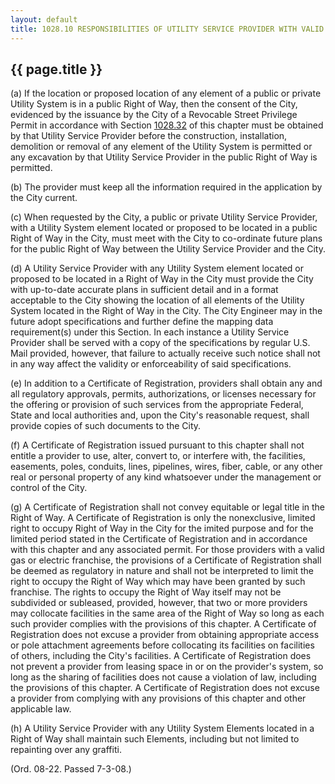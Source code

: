 ---
layout: default 
title: 1028.10 RESPONSIBILITIES OF UTILITY SERVICE PROVIDER WITH VALID CERTIFICATE OF REGISTRATION.---

{{ page.title }}
----------------

​(a) If the location or proposed location of any element of a public or
private Utility System is in a public Right of Way, then the consent of
the City, evidenced by the issuance by the City of a Revocable Street
Privilege Permit in accordance with Section [1028.32](420bb3e3.html) of
this chapter must be obtained by that Utility Service Provider before
the construction, installation, demolition or removal of any element of
the Utility System is permitted or any excavation by that Utility
Service Provider in the public Right of Way is permitted.

​(b) The provider must keep all the information required in the
application by the City current.

​(c) When requested by the City, a public or private Utility Service
Provider, with a Utility System element located or proposed to be
located in a public Right of Way in the City, must meet with the City to
co-ordinate future plans for the public Right of Way between the Utility
Service Provider and the City.

​(d) A Utility Service Provider with any Utility System element located
or proposed to be located in a Right of Way in the City must provide the
City with up-to-date accurate plans in sufficient detail and in a format
acceptable to the City showing the location of all elements of the
Utility System located in the Right of Way in the City. The City
Engineer may in the future adopt specifications and further define the
mapping data requirement(s) under this Section. In each instance a
Utility Service Provider shall be served with a copy of the
specifications by regular U.S. Mail provided, however, that failure to
actually receive such notice shall not in any way affect the validity or
enforceability of said specifications.

​(e) In addition to a Certificate of Registration, providers shall
obtain any and all regulatory approvals, permits, authorizations, or
licenses necessary for the offering or provision of such services from
the appropriate Federal, State and local authorities and, upon the
City's reasonable request, shall provide copies of such documents to the
City.

​(f) A Certificate of Registration issued pursuant to this chapter shall
not entitle a provider to use, alter, convert to, or interfere with, the
facilities, easements, poles, conduits, lines, pipelines, wires, fiber,
cable, or any other real or personal property of any kind whatsoever
under the management or control of the City.

​(g) A Certificate of Registration shall not convey equitable or legal
title in the Right of Way. A Certificate of Registration is only the nonexclusive, limited right to occupy Right of Way in the City for the
imited purpose and for the limited period stated in the Certificate of
Registration and in accordance with this chapter and any associated
permit. For those providers with a valid gas or electric franchise, the
provisions of a Certificate of Registration shall be deemed as
regulatory in nature and shall not be interpreted to limit the right to
occupy the Right of Way which may have been granted by such franchise.
The rights to occupy the Right of Way itself may not be subdivided or
subleased, provided, however, that two or more providers may collocate
facilities in the same area of the Right of Way so long as each such
provider complies with the provisions of this chapter. A Certificate of
Registration does not excuse a provider from obtaining appropriate
access or pole attachment agreements before collocating its facilities
on facilities of others, including the City's facilities. A Certificate
of Registration does not prevent a provider from leasing space in or on
the provider's system, so long as the sharing of facilities does not
cause a violation of law, including the provisions of this chapter. A
Certificate of Registration does not excuse a provider from complying
with any provisions of this chapter and other applicable law.

​(h) A Utility Service Provider with any Utility System Elements located
in a Right of Way shall maintain such Elements, including but not
limited to repainting over any graffiti.

(Ord. 08-22. Passed 7-3-08.)
